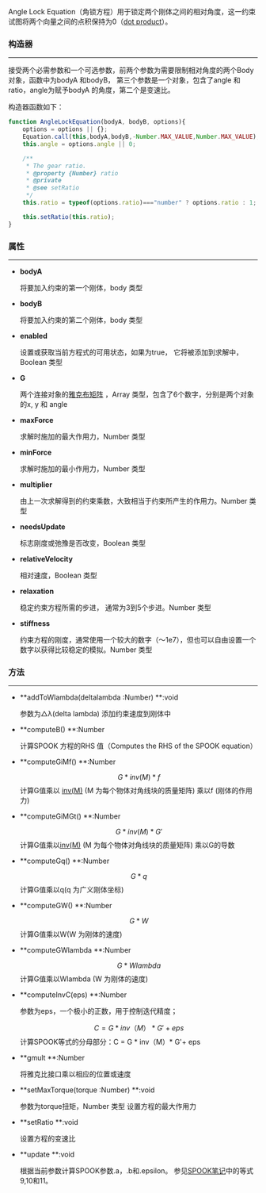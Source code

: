 Angle Lock Equation（角锁方程）用于锁定两个刚体之间的相对角度，这一约束试图将两个向量之间的点积保持为0（[dot product](https://en.wikipedia.org/wiki/Dot_product)）。

### 构造器

---

接受两个必需参数和一个可选参数，前两个参数为需要限制相对角度的两个Body 对象，函数中为bodyA 和bodyB， 第三个参数是一个对象，包含了angle 和ratio，angle为赋予bodyA 的角度，第二个是变速比。

构造器函数如下：

```js
function AngleLockEquation(bodyA, bodyB, options){
    options = options || {};
    Equation.call(this,bodyA,bodyB,-Number.MAX_VALUE,Number.MAX_VALUE);
    this.angle = options.angle || 0;

    /**
     * The gear ratio.
     * @property {Number} ratio
     * @private
     * @see setRatio
     */
    this.ratio = typeof(options.ratio)==="number" ? options.ratio : 1;

    this.setRatio(this.ratio);
}
```

### 属性

---

* **bodyA**

  将要加入约束的第一个刚体，body 类型

* **bodyB**

  将要加入约束的第二个刚体，body 类型

* **enabled**

  设置或获取当前方程式的可用状态，如果为true， 它将被添加到求解中，Boolean 类型

* **G**

  两个连接对象的[雅克布矩阵](http://mathworld.wolfram.com/Jacobian.html) ，Array 类型，包含了6个数字，分别是两个对象的x, y 和 angle

* **maxForce**

  求解时施加的最大作用力，Number 类型

* **minForce**

  求解时施加的最小作用力，Number 类型

* **multiplier**

  由上一次求解得到的约束乘数，大致相当于约束所产生的作用力。Number 类型

* **needsUpdate**

  标志刚度或弛豫是否改变，Boolean 类型

* **relativeVelocity**

  相对速度，Boolean 类型

* **relaxation**

  稳定约束方程所需的步进， 通常为3到5个步进。Number 类型

* **stiffness**

  约束方程的刚度，通常使用一个较大的数字（〜1e7），但也可以自由设置一个数字以获得比较稳定的模拟。Number 类型

### 方法

---

* **addToWlambda(deltalambda :Number)  **:void

  参数为△λ(delta lambda)
  添加约束速度到刚体中
* **computeB() **:Number
  
  计算SPOOK 方程的RHS 值（Computes the RHS of the SPOOK equation）
* **computeGiMf() **:Number
    
  $$G * inv(M) * f$$
  计算G值乘以 [inv(M)](https://cn.mathworks.com/help/matlab/ref/inv.html?requestedDomain=www.mathworks.com) (M 为每个物体对角线块的质量矩阵) 乘以f (刚体的作用力)
* **computeGiMGt()  **:Number
  
  $$G*inv(M)*G'$$
  计算G值乘以[inv(M)](https://cn.mathworks.com/help/matlab/ref/inv.html?requestedDomain=www.mathworks.com) (M 为每个物体对角线块的质量矩阵) 乘以G的导数
* **computeGq()  **:Number

  $$G*q$$
   计算G值乘以q(q 为广义刚体坐标)
* **computeGW()  **:Number
  
  $$ G*W$$
  计算G值乘以W(W 为刚体的速度)
* **computeGWlambda  **:Number
  
  $$ G*Wlambda$$
  计算G值乘以Wlambda (W 为刚体的速度)
* **computeInvC(eps) **:Number
  
  参数为eps，一个极小的正数，用于控制迭代精度；
  
  $$ C = G * inv（M）* G'+ eps$$
  计算SPOOK等式的分母部分：C = G * inv（M）* G'+ eps
* **gmult  **:Number 

  将雅克比接口乘以相应的位置或速度
* **setMaxTorque(torque :Number)  **:void
  
  参数为torque扭矩，Number 类型
  设置方程的最大作用力
* **setRatio **:void
  
  设置方程的变速比
* **update **:void

   根据当前参数计算SPOOK参数.a，.b和.epsilon。 参见[SPOOK笔记](http://www8.cs.umu.se/kurser/5DV058/VT09/lectures/spooknotes.pdf)中的等式9,10和11。
  



